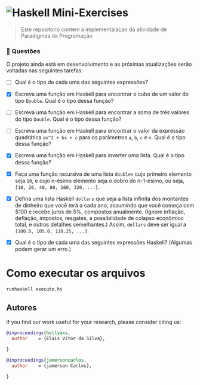 # ![Haskell](https://img.shields.io/badge/Haskell-5e5086?style=for-the-badge&logo=haskell&logoColor=white)  Mini-Exercises 



> Este repositorio contem a implementalaçao da atividade de Paradigmas da Programação

### 📝 Questões

O projeto ainda está em desenvolvimento e as próximas atualizações serão voltadas nas seguintes tarefas:

- [ ] Qual é o tipo de cada uma das seguintes expressões?  
- [x] Escreva uma função em Haskell para encontrar o cubo de um valor do tipo `Double`. Qual é o tipo dessa função? 
- [ ] Escreva uma função em Haskell para encontrar a soma de três valores do tipo `Double`. Qual é o tipo dessa função?
- [ ] Escreva uma função em Haskell para encontrar o valor da expressão quadrática `ax^2 + bx + c` para os parâmetros `a`, `b`, `c` e `x`. Qual é o tipo dessa função? 
- [x] Escreva uma função em Haskell para inverter uma lista. Qual é o tipo dessa função? 
- [x] Faça uma função recursiva de uma lista `doubles` cujo primeiro elemento seja `10`, e cujo n-ésimo elemento seja o dobro do n-1-ésimo, ou seja, `[10, 20, 40, 80, 160, 320, ...]`. 
- [x] Defina uma lista Haskell `dollars` que seja a lista infinita dos montantes de dinheiro que você terá a cada ano, assumindo que você começa com $100 e recebe juros de 5%, compostos anualmente. (Ignore inflação, deflação, impostos, resgates, a possibilidade de colapso econômico total, e outros detalhes semelhantes.) Assim, `dollars` deve ser igual a `[100.0, 105.0, 110.25, ...]`. 
- [x] Qual é o tipo de cada uma das seguintes expressões Haskell? (Algumas podem gerar um erro.) 
 

# Como executar os arquivos

```bash
runhaskell execute.hs
```

## Autores

If you find our work useful for your research, please consider citing us:

```bibtex
@inproceedings{hellyaxs,
  author    = {Elais Vitor da Silva},

}

@inproceedings{jamersoncarlos,
  author    = {jamerson Carlos},

}
```